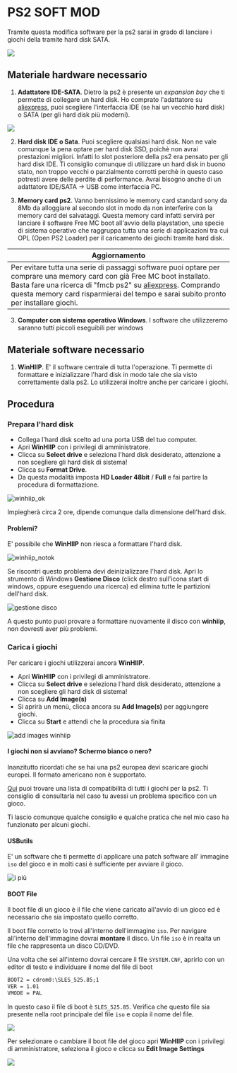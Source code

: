 # PS2 SOFT MOD

Tramite questa modifica software per la ps2 sarai in grado di lanciare i giochi della tramite hard disk SATA. 

![](images\ps2.jpg)

## Materiale hardware necessario

1. **Adattatore IDE-SATA**.  Dietro la ps2 è presente un *expansion bay* che ti permette di collegare un hard disk. Ho comprato l'adattatore su [aliexpress](https://it.aliexpress.com/), puoi scegliere l'interfaccia IDE (se hai un vecchio hard disk) o SATA (per gli hard disk più moderni). 

![](images\adattatore_IDE_SATA_PS2.jpg) 

2. **Hard disk IDE o Sata**. Puoi scegliere qualsiasi hard disk. Non ne vale comunque la pena optare per hard disk SSD, poichè non avrai prestazioni migliori. Infatti lo slot posteriore della ps2 era pensato per gli hard disk IDE. Ti consiglio comunque di utilizzare un hard disk in buono stato, non troppo vecchi o parzialmente corrotti perchè in questo caso potresti avere delle perdite di performance. Avrai bisogno anche di un adattatore IDE/SATA -> USB come interfaccia PC.

3. **Memory card ps2**. Vanno bennissimo le memory card standard sony da 8Mb da alloggiare al secondo slot in modo da non interferire con la memory card dei salvataggi. Questa memory card infatti servirà per lanciare il software Free MC boot all'avvio della playstation, una specie di sistema operativo che raggruppa tutta una serie di applicazioni tra cui OPL (Open PS2 Loader) per il caricamento dei giochi tramite hard disk.

| **Aggiornamento** |
|---|
| Per evitare tutta una serie di passaggi software puoi optare per comprare una memory card con già Free MC boot installato. Basta fare una ricerca di "fmcb ps2" su [aliexpress](https://it.aliexpress.com/). Comprando questa memory card risparmierai del tempo e sarai subito pronto per installare giochi.  |

3. **Computer con sistema operativo Windows**. I software che utilizzeremo saranno tutti piccoli eseguibili per windows

## Materiale software necessario

1. **WinHIIP**. E' il software centrale di tutta l'operazione. Ti permette di formattare e inizializzare l'hard disk in modo tale che sia visto correttamente dalla ps2. Lo utilizzerai inoltre anche per caricare i giochi.

## Procedura

### Prepara l'hard disk

- Collega l'hard disk scelto ad una porta USB del tuo computer. 
- Apri **WinHIIP** con i privilegi di amministratore.
- Clicca su **Select drive** e seleziona l'hard disk desiderato, attenzione a non scegliere gli hard disk di sistema!
- Clicca su **Format Drive**.
- Da questa modalità imposta **HD Loader 48bit** / **Full** e fai partire la procedura di formattazione.

![winhiip_ok](images\winhiip02_ok.gif)

Impiegherà circa 2 ore, dipende comunque dalla dimensione dell'hard disk.

#### Problemi?

E' possibile che **WinHIIP** non riesca a formattare l'hard disk.

![winhiip_notok](images\winhiip01_error.gif)

Se riscontri questo problema devi deinizializzare l'hard disk.
Apri lo strumento di Windows **Gestione Disco** (click destro sull'icona start di windows, oppure eseguendo una ricerca) ed elimina tutte le partizioni dell'hard disk.

![gestione disco](images\gestioneDisco.gif)

A questo punto puoi provare a formattare nuovamente il disco con **winhiip**, non dovresti aver più problemi.

### Carica i giochi

Per caricare i giochi utilizzerai ancora **WinHIIP**. 

- Apri **WinHIIP** con i privilegi di amministratore.
- Clicca su **Select drive** e seleziona l'hard disk desiderato, attenzione a non scegliere gli hard disk di sistema!
- Clicca su **Add Image(s)**
- Si aprirà un menù, clicca ancora su **Add Image(s)** per aggiungere giochi.
- Clicca su **Start** e attendi che la procedura sia finita

![add images winhiip](images\winhiip_add_images.gif)

#### I giochi non si avviano? Schermo bianco o nero?

Inanzitutto ricordati che se hai una ps2 europea devi scaricare giochi europei. Il formato americano non è supportato.

[Qui](https://www.ps2-home.com/forum/page/opl-game-compatibility-list) puoi trovare una lista di compatibilità di tutti i giochi per la ps2. Ti consiglio di consultarla nel caso tu avessi un problema specifico con un gioco.

Ti lascio comunque qualche consiglio e qualche pratica che nel mio caso ha funzionato per alcuni giochi.

#### USButils

E' un software che ti permette di applicare una patch software all' immagine `iso` del gioco e in molti casi è sufficiente per avviare il gioco.

![i più](images\usbutils_applypatch.gif)


#### BOOT File

Il boot file di un gioco è il file che viene caricato all'avvio di un gioco ed è necessario che sia impostato quello corretto.

Il boot file corretto lo trovi all'interno dell'immagine `iso`. Per navigare all'interno dell'immagine dovrai **montare** il disco. Un file `iso` è in realta un file che rappresenta un disco CD/DVD.

Una volta che sei all'interno dovrai cercare il file `SYSTEM.CNF`, aprirlo con un editor di testo e individuare il nome del file di boot

```txt
BOOT2 = cdrom0:\SLES_525.85;1
VER = 1.01
VMODE = PAL
```

In questo caso il file di boot è `SLES_525.85`. Verifica che questo file sia presente nella root principale del file `iso` e copia il nome del file.

![](images\boot_file.gif)

Per selezionare o cambiare il boot file del gioco apri **WinHIIP** con i privilegi di amministratore, seleziona il gioco e clicca su **Edit Image Settings**

![](images\winhiip_bootfile.gif)



